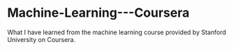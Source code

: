 # Machine-Learning---Coursera
What I have learned from the machine learning course provided by Stanford University on Coursera.
